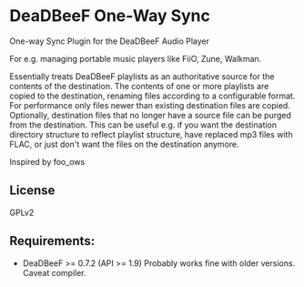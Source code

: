 # DeaDBeeF One-Way Sync
One-way Sync Plugin for the DeaDBeeF Audio Player

For e.g. managing portable music players like FiiO, Zune, Walkman.

Essentially treats DeaDBeeF playlists as an authoritative source for the contents of the destination.
The contents of one or more playlists are copied to the destination, renaming files according to a configurable format.
For performance only files newer than existing destination files are copied.
Optionally, destination files that no longer have a source file can be purged from the destination.
This can be useful e.g. if you want the destination directory structure to reflect playlist structure, have replaced mp3 files with FLAC, or just don't want the files on the destination anymore.

Inspired by foo_ows

## License

GPLv2

## Requirements:

- DeaDBeeF >= 0.7.2 (API >= 1.9) Probably works fine with older versions. Caveat compiler.

